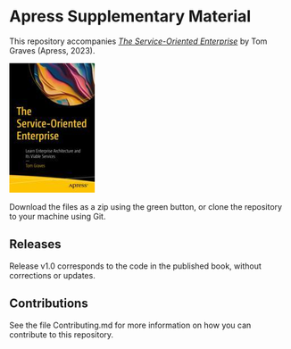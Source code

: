 # Apress Supplementary Material

This repository accompanies [*The Service-Oriented Enterprise*](https://link.springer.com/book/10.1007/978-1-4842-9189-4) by Tom Graves (Apress, 2023).

[comment]: #cover
![Cover image](978-1-4842-9188-7.jpg)

Download the files as a zip using the green button, or clone the repository to your machine using Git.

## Releases

Release v1.0 corresponds to the code in the published book, without corrections or updates.

## Contributions

See the file Contributing.md for more information on how you can contribute to this repository.